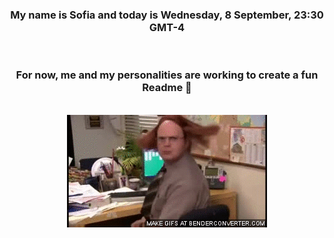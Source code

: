 


<div align="center">
<h3 >My name is Sofia and today is Wednesday, 8 September, 23:30 GMT-4</h3><br>
<h3 >For now, me and my personalities are working to create a fun Readme 👋
</h3><br>
<img src='img/dwight.gif' alt='working...'/>
</div>
